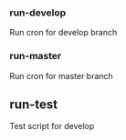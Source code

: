 ### run-develop
Run cron for develop branch

### run-master
Run cron for master branch

## run-test
Test script for develop